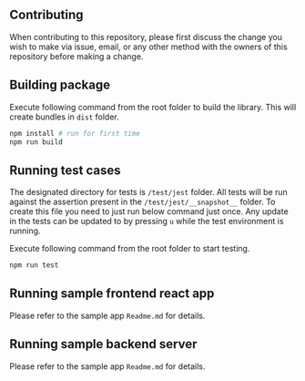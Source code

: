 ## Contributing
When contributing to this repository, please first discuss the change you wish to make via issue, email, or any other method with the owners of this repository before making a change.

## Building package

Execute following command from the root folder to build the library. This will create bundles in `dist` folder.

```sh
npm install # run for first time
npm run build
```

## Running test cases

The designated directory for tests is `/test/jest` folder. All tests will be run against the assertion present in the `/test/jest/__snapshot__` folder. To create this file you need to just run below command just once. Any update in the tests can be updated to by pressing `u` while the test environment is running.

Execute following command from the root folder to start testing.
```sh
npm run test
```

## Running sample frontend react app

Please refer to the sample app `Readme.md` for details.

## Running sample backend server

Please refer to the sample app `Readme.md` for details.
